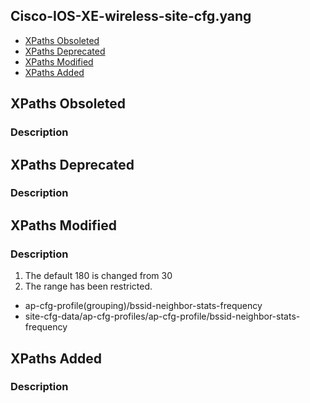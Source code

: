 ## Cisco-IOS-XE-wireless-site-cfg.yang


- [XPaths Obsoleted](#xpaths-obsoleted)
- [XPaths Deprecated](#xpaths-deprecated)
- [XPaths Modified](#xpaths-modified)
- [XPaths Added](#xpaths-added)

## XPaths Obsoleted

### Description

## XPaths Deprecated

### Description

## XPaths Modified

### Description

1. The default 180 is changed from 30
2. The range has been restricted.

- ap-cfg-profile(grouping)/bssid-neighbor-stats-frequency
- site-cfg-data/ap-cfg-profiles/ap-cfg-profile/bssid-neighbor-stats-frequency

## XPaths Added

### Description
